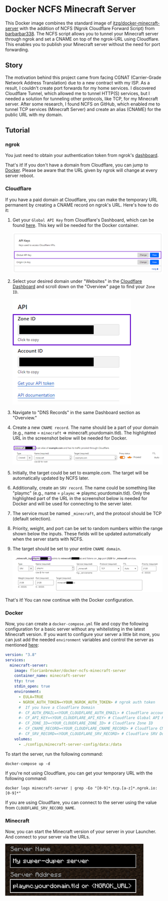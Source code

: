 # Docker NCFS Minecraft Server

This Docker image combines the standard image of [itzg/docker-minecraft-server](https://github.com/itzg/docker-minecraft-server) with the addition of NCFS (Ngrok Cloudflare Forward Script) from [barbarbar338](https://github.com/barbarbar338/ncfs). The NCFS script allows you to tunnel your Minecraft server through ngrok and set a CNAME on top of the ngrok-URL using Cloudflare. This enables you to publish your Minecraft server without the need for port forwarding.

## Story

The motivation behind this project came from facing CGNAT (Carrier-Grade Network Address Translation) due to a new contract with my ISP. As a result, I couldn't create port forwards for my home services. I discovered Cloudflare Tunnel, which allowed me to tunnel HTTP(S) services, but I needed a solution for tunneling other protocols, like TCP, for my Minecraft server. After some research, I found NCFS on GitHub, which enabled me to tunnel TCP services (Minecraft Server) and create an alias (CNAME) for the public URL with my domain.

## Tutorial

### ngrok

You just need to obtain your authentication token from ngrok's [dashboard](https://dashboard.ngrok.com/get-started/your-authtoken).

That's it! If you don't have a domain from Cloudflare, you can jump to [Docker](#docker).
Please be aware that the URL given by ngrok will change at every server reboot.

### Cloudflare

If you have a paid domain at Cloudflare, you can make the temporary URL permanent by creating a CNAME record on ngrok's URL. Here's how to do it:

1. Get your `Global API Key` from Cloudflare's Dashboard, which can be found [here](https://dash.cloudflare.com/profile/api-tokens). 
   This key will be needed for the Docker container.
   
   ![get_cf_global_api_key](assets/get_cf_global_api_key.png)

2. Select your desired domain under "Websites" in the [Cloudflare Dashboard](https://dash.cloudflare.com) and scroll down on the "Overview" page to find your `Zone ID`.
   
   ![get_cf_zone_id](assets/get_cf_zone_id.png)

3. Navigate to "DNS Records" in the same Dashboard section as "Overview."

4. Create a new `CNAME record`. The name should be a part of your domain (e.g., name = `minecraft` => minecraft.yourdomain.tld). The highlighted URL in the screenshot below will be needed for Docker.
   
   ![base_cf_cname_config](assets/base_cf_cname_config.png)

5. Initially, the target could be set to example.com. The target will be automatically updated by NCFS later.

6. Additionally, create an `SRV record`. The name could be something like "playmc" (e.g., name = `playmc` => playmc.yourdomain.tld). Only the highlighted part of the URL in the screenshot below is needed for Docker and will be used for connecting to the server later.

7. The service must be named `_minecraft`, and the protocol should be TCP (default selection).

8. Priority, weight, and port can be set to random numbers within the range shown below the inputs. These fields will be updated automatically when the server starts with NCFS.

9. The target should be set to your entire `CNAME domain`.
   
   ![base_cf_srv_config](assets/base_cf_srv_config.png)

That's it! You can now continue with the Docker configuration.

### Docker

Now, you can create a `docker-compose.yml` file and copy the following configuration for a basic server without any whitelisting in the latest Minecraft version. If you want to configure your server a little bit more, you can just add the needed `environment` variables and control the server as mentioned [here](https://docker-minecraft-server.readthedocs.io/en/latest/):

```yaml
version: "3.8"
services:
  minecraft-server:
    image: florianbreuker/docker-ncfs-minecraft-server
    container_name: minecraft-server
    tty: true
    stdin_open: true
    environment:
      - EULA=TRUE
      - NGROK_AUTH_TOKEN=<YOUR_NGROK_AUTH_TOKEN> # ngrok auth token
      #  If you have a Cloudflare Domain
      #- CF_AUTH_EMAIL=<YOUR_CLOUDFLARE_AUTH_EMAIL> # Cloudflare account E-Mail
      #- CF_API_KEY=<YOUR_CLOUDFLARE_API_KEY> # Cloudflare Global API Key
      #- CF_ZONE_ID=<YOUR_CLOUDFLARE_ZONE_ID> # Cloudflare Zone ID
      #- CF_CNAME_RECORD=<YOUR_CLOUDFLARE_CNAME_RECORD> # Cloudflare CNAME Domain
      #- CF_SRV_RECORD=<YOUR_CLOUDFLARE_SRV_RECORD> # Cloudflare SRV Domain (for your connection)
    volumes:
      - ./configs/minecraft-server-config/data:/data
```

To start the server, run the following command:

```
docker-compose up -d
```

If you're not using Cloudflare, you can get your temporary URL with the following command:

```
docker logs minecraft-server | grep -Eo "[0-9]*.tcp.[a-z]*.ngrok.io:[0-9]*"
```

If you are using Cloudflare, you can connect to the server using the value from `CLOUDFLARE_SRV_RECORD_NAME`.

### Minecraft

Now, you can start the Minecraft version of your server in your Launcher. And connect to your server via the URLs.

![minecraft_server_edit](assets/minecraft_server_edit.png)
